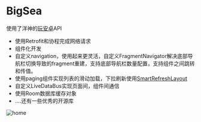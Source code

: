 # BigSea

使用了洋神的[玩安卓](https://www.wanandroid.com/)API

- 使用Retrofit和协程完成网络请求
- 组件化开发
- 自定义navigation，使用起来更灵活，自定义FragmentNavigator解决底部导航栏切换导致的fragment重建，支持底部导航栏数量配置，支持组件之间跳转和传值。
- 使用paging组件实现列表的滑动加载，下拉刷新使用[SmartRefreshLayout](https://github.com/scwang90/SmartRefreshLayout)
- 自定义LiveDataBus实现页面间，组件间通信
- 使用Room数据库缓存对象
- ....还有一些优秀的开源库

![home](https://raw.githubusercontent.com/chsmy/BigSea/master/screenshot/home_page.png)